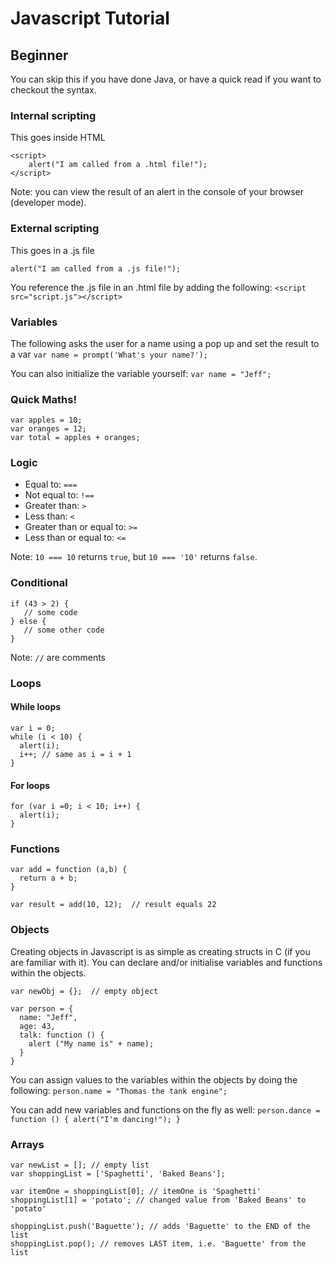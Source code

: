 # Javascript Tutorial
## Beginner
You can skip this if you have done Java, or have a quick read if you want to checkout the syntax.

### Internal scripting
This goes inside HTML
```
<script>
    alert("I am called from a .html file!");
</script>
```

Note: you can view the result of an alert in the console of your browser (developer mode).

### External scripting
This goes in a .js file
```
alert("I am called from a .js file!");
```

You reference the .js file in an .html file by adding the following:
`<script src="script.js"></script>`


### Variables
The following asks the user for a name using a pop up and set the result to a var
`var name = prompt('What's your name?');`

You can also initialize the variable yourself:
`var name = "Jeff";`


### Quick Maths!
```
var apples = 10;
var oranges = 12;
var total = apples + oranges;
```

### Logic
* Equal to: `===`
* Not equal to: `!==`
* Greater than: `>`
* Less than: `<`
* Greater than or equal to: `>=`
* Less than or equal to: `<=`

Note: `10 === 10` returns `true`, but `10 === '10'` returns `false`.

### Conditional
```
if (43 > 2) {
   // some code
} else {
   // some other code
}
```

Note: `//` are comments

### Loops
#### While loops
```
var i = 0;
while (i < 10) {
  alert(i);
  i++; // same as i = i + 1
}
```

#### For loops
```
for (var i =0; i < 10; i++) {
  alert(i);
}
```

### Functions
```
var add = function (a,b) {
  return a + b;
}

var result = add(10, 12);  // result equals 22
```

### Objects
Creating objects in Javascript is as simple as creating structs in C (if you are familiar with it). You can declare and/or initialise variables and functions within the objects.
```
var newObj = {};  // empty object

var person = {
  name: "Jeff",
  age: 43,
  talk: function () {
    alert ("My name is" + name);
  }
}
```

You can assign values to the variables within the objects by doing the following:
`person.name = "Thomas the tank engine";`

You can add new variables and functions on the fly as well:
`person.dance = function () { alert("I'm dancing!"); }`

### Arrays
```
var newList = []; // empty list
var shoppingList = ['Spaghetti', 'Baked Beans'];

var itemOne = shoppingList[0]; // itemOne is 'Spaghetti'
shoppingList[1] = 'potato'; // changed value from 'Baked Beans' to 'potato'

shoppingList.push('Baguette'); // adds 'Baguette' to the END of the list
shoppingList.pop(); // removes LAST item, i.e. 'Baguette' from the list
```



